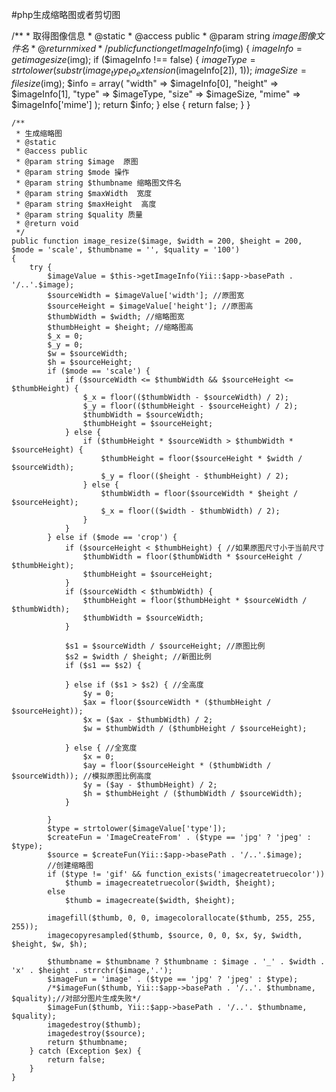 #php生成缩略图或者剪切图

/**
     * 取得图像信息
     * @static
     * @access public
     * @param string $image 图像文件名
     * @return mixed
     */
    public function getImageInfo($img) {
        $imageInfo = getimagesize($img);
        if ($imageInfo !== false) {
            $imageType = strtolower(substr(image_type_to_extension($imageInfo[2]), 1));
            $imageSize = filesize($img);
            $info = array(
                "width" => $imageInfo[0],
                "height" => $imageInfo[1],
                "type" => $imageType,
                "size" => $imageSize,
                "mime" => $imageInfo['mime']
            );
            return $info;
        } else {
            return false;
        }
    }

    /**
     * 生成缩略图
     * @static
     * @access public
     * @param string $image  原图
     * @param string $mode 操作
     * @param string $thumbname 缩略图文件名
     * @param string $maxWidth  宽度
     * @param string $maxHeight  高度
     * @param string $quality 质量
     * @return void
     */
    public function image_resize($image, $width = 200, $height = 200, $mode = 'scale', $thumbname = '', $quality = '100')
    {
        try {
            $imageValue = $this->getImageInfo(Yii::$app->basePath . '/..'.$image);
            $sourceWidth = $imageValue['width']; //原图宽
            $sourceHeight = $imageValue['height']; //原图高
            $thumbWidth = $width; //缩略图宽
            $thumbHeight = $height; //缩略图高
            $_x = 0;
            $_y = 0;
            $w = $sourceWidth;
            $h = $sourceHeight;
            if ($mode == 'scale') {
                if ($sourceWidth <= $thumbWidth && $sourceHeight <= $thumbHeight) {
                    $_x = floor(($thumbWidth - $sourceWidth) / 2);
                    $_y = floor(($thumbHeight - $sourceHeight) / 2);
                    $thumbWidth = $sourceWidth;
                    $thumbHeight = $sourceHeight;
                } else {
                    if ($thumbHeight * $sourceWidth > $thumbWidth * $sourceHeight) {
                        $thumbHeight = floor($sourceHeight * $width / $sourceWidth);
                        $_y = floor(($height - $thumbHeight) / 2);
                    } else {
                        $thumbWidth = floor($sourceWidth * $height / $sourceHeight);
                        $_x = floor(($width - $thumbWidth) / 2);
                    }
                }
            } else if ($mode == 'crop') {
                if ($sourceHeight < $thumbHeight) { //如果原图尺寸小于当前尺寸
                    $thumbWidth = floor($thumbWidth * $sourceHeight / $thumbHeight);
                    $thumbHeight = $sourceHeight;
                }
                if ($sourceWidth < $thumbWidth) {
                    $thumbHeight = floor($thumbHeight * $sourceWidth / $thumbWidth);
                    $thumbWidth = $sourceWidth;
                }

                $s1 = $sourceWidth / $sourceHeight; //原图比例
                $s2 = $width / $height; //新图比例
                if ($s1 == $s2) {

                } else if ($s1 > $s2) { //全高度
                    $y = 0;
                    $ax = floor($sourceWidth * ($thumbHeight / $sourceHeight));
                    $x = ($ax - $thumbWidth) / 2;
                    $w = $thumbWidth / ($thumbHeight / $sourceHeight);

                } else { //全宽度
                    $x = 0;
                    $ay = floor($sourceHeight * ($thumbWidth / $sourceWidth)); //模拟原图比例高度
                    $y = ($ay - $thumbHeight) / 2;
                    $h = $thumbHeight / ($thumbWidth / $sourceWidth);
                }

            }
            $type = strtolower($imageValue['type']);
            $createFun = 'ImageCreateFrom' . ($type == 'jpg' ? 'jpeg' : $type);
            $source = $createFun(Yii::$app->basePath . '/..'.$image);
            //创建缩略图
            if ($type != 'gif' && function_exists('imagecreatetruecolor'))
                $thumb = imagecreatetruecolor($width, $height);
            else
                $thumb = imagecreate($width, $height);

            imagefill($thumb, 0, 0, imagecolorallocate($thumb, 255, 255, 255));
            imagecopyresampled($thumb, $source, 0, 0, $x, $y, $width, $height, $w, $h);

            $thumbname = $thumbname ? $thumbname : $image . '_' . $width . 'x' . $height . strrchr($image,'.');
            $imageFun = 'image' . ($type == 'jpg' ? 'jpeg' : $type);
            /*$imageFun($thumb, Yii::$app->basePath . '/..'. $thumbname, $quality);//对部分图片生成失败*/
            $imageFun($thumb, Yii::$app->basePath . '/..'. $thumbname, $quality);
            imagedestroy($thumb);
            imagedestroy($source);
            return $thumbname;
        } catch (Exception $ex) {
            return false;
        }
    }